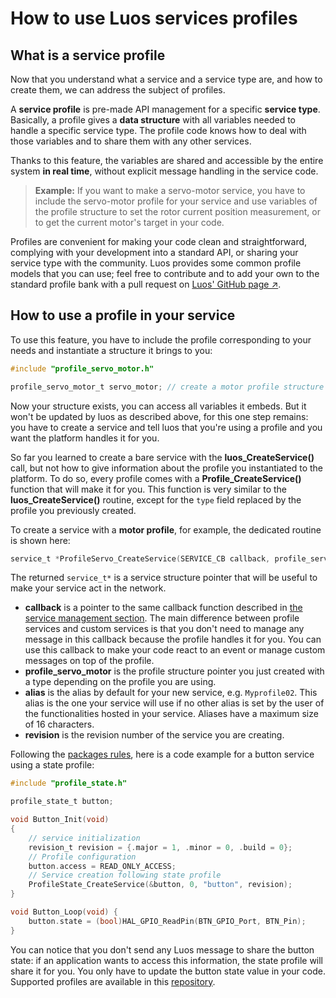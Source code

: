 # How to use Luos services profiles

## What is a service profile

Now that you understand what a service and a service type are, and how to create them, we can address the subject of profiles.

A **service profile** is pre-made API management for a specific **service type**. Basically, a profile gives a **data structure** with all variables needed to handle a specific service type. The profile code knows how to deal with those variables and to share them with any other services.

Thanks to this feature, the variables are shared and accessible by the entire system **in real time**, without explicit message handling in the service code.

> **Example:** If you want to make a servo-motor service, you have to include the servo-motor profile for your service and use variables of the profile structure to set the rotor current position measurement, or to get the current motor's target in your code.

Profiles are convenient for making your code clean and straightforward, complying with your development into a standard API, or sharing your service type with the community.
Luos provides some common profile models that you can use; feel free to contribute and to add your own to the standard profile bank with a pull request on <a href="https://github.com/Luos-io" target="_blank">Luos' GitHub page &#8599;</a>.

## How to use a profile in your service

To use this feature, you have to include the profile corresponding to your needs and instantiate a structure it brings to you:
```c
#include "profile_servo_motor.h"

profile_servo_motor_t servo_motor; // create a motor profile structure
```
Now your structure exists, you can access all variables it embeds. But it won't be updated by luos as described above, for this one step remains: you have to create a service and tell luos that you're using a profile and you want the platform handles it for you.

So far you learned to create a bare service with the **luos_CreateService()** call, but not how to give information about the profile you instantiated to the platform. To do so, every profile comes with a **Profile_CreateService()** function that will make it for you. This function is very similar to the **luos_CreateService()** routine, except for the `type` field replaced by the profile you previously created.

To create a service with a **motor profile**, for example, the dedicated routine is shown here:

```c
service_t *ProfileServo_CreateService(SERVICE_CB callback, profile_servo_motor_t *profile_servo_motor, const char *alias, revision_t revision);
```

The returned `service_t*` is a service structure pointer that will be useful to make your service act in the network.

- **callback** is a pointer to the same callback function described in [the service management section](./service_api.html#how-to-create-and-initialize-a-service). The main difference between profile services and custom services is that you don't need to manage any message in this callback because the profile handles it for you.
 You can use this callback to make your code react to an event or manage custom messages on top of the profile.
- **profile_servo_motor** is the profile structure pointer you just created with a type depending on the profile you are using.
- **alias** is the alias by default for your new service, e.g. `Myprofile02`. This alias is the one your service will use if no other alias is set by the user of the functionalities hosted in your service. Aliases have a maximum size of 16 characters.
- **revision** is the revision number of the service you are creating.

Following the [packages rules](../package/package.html#basic-services-functions), here is a code example for a button service using a state profile:

```c
#include "profile_state.h"

profile_state_t button;

void Button_Init(void)
{
    // service initialization
    revision_t revision = {.major = 1, .minor = 0, .build = 0};
    // Profile configuration
    button.access = READ_ONLY_ACCESS;
    // Service creation following state profile
    ProfileState_CreateService(&button, 0, "button", revision);
}

void Button_Loop(void) {
    button.state = (bool)HAL_GPIO_ReadPin(BTN_GPIO_Port, BTN_Pin);
}
```

You can notice that you don't send any Luos message to share the button state: if an application wants to access this information, the state profile will share it for you. You only have to update the button state value in your code. Supported profiles are available in this [repository](https://github.com/Luos-io/Luos/tree/master/Profiles).
